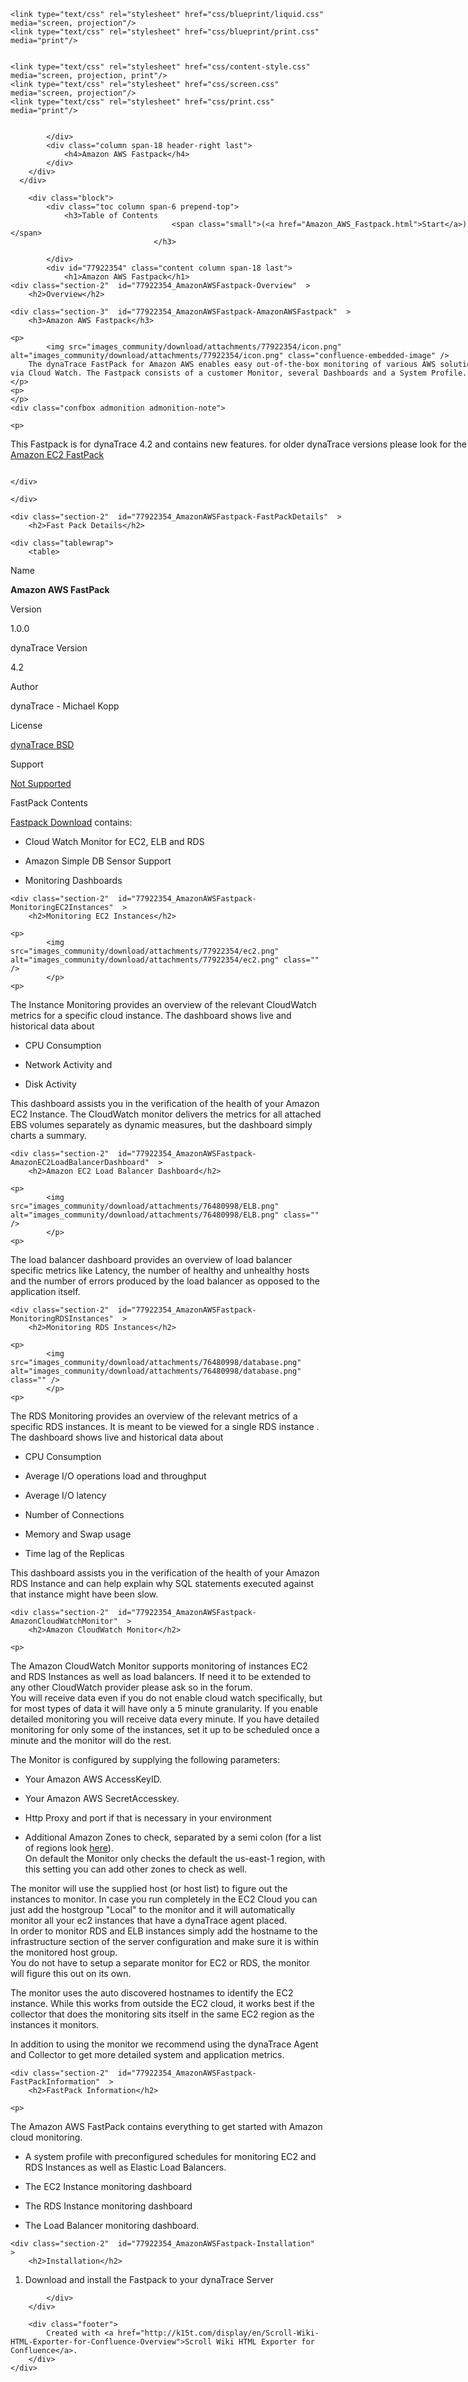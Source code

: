 <?xml version="1.0" encoding="UTF-8" ?>
<!DOCTYPE html PUBLIC "-//W3C//DTD XHTML 1.0 Transitional//EN"
        "http://www.w3.org/TR/xhtml1/DTD/xhtml1-transitional.dtd">
<html xmlns="http://www.w3.org/1999/xhtml">
<head>
    <title>Amazon AWS Fastpack</title>

    <link type="text/css" rel="stylesheet" href="css/blueprint/liquid.css" media="screen, projection"/>
    <link type="text/css" rel="stylesheet" href="css/blueprint/print.css" media="print"/>


    <link type="text/css" rel="stylesheet" href="css/content-style.css" media="screen, projection, print"/>
    <link type="text/css" rel="stylesheet" href="css/screen.css" media="screen, projection"/>
    <link type="text/css" rel="stylesheet" href="css/print.css" media="print"/>
</head>
<body>
    <div class="container" style="min-width: 760px;">
        <div class="header block">
            <div class="header-left column span-6">
                
            </div>
            <div class="column span-18 header-right last">
                <h4>Amazon AWS Fastpack</h4>
            </div>
        </div>
      </div>

        <div class="block">
            <div class="toc column span-6 prepend-top">
                <h3>Table of Contents
                                        <span class="small">(<a href="Amazon_AWS_Fastpack.html">Start</a>)</span>
                                    </h3>
                
<ul class="toc">
</ul>

            </div>
            <div id="77922354" class="content column span-18 last">
                <h1>Amazon AWS Fastpack</h1>
    <div class="section-2"  id="77922354_AmazonAWSFastpack-Overview"  >
        <h2>Overview</h2>
    
    <div class="section-3"  id="77922354_AmazonAWSFastpack-AmazonAWSFastpack"  >
        <h3>Amazon AWS Fastpack</h3>
    
    <p>
            <img src="images_community/download/attachments/77922354/icon.png" alt="images_community/download/attachments/77922354/icon.png" class="confluence-embedded-image" />
        The dynaTrace FastPack for Amazon AWS enables easy out-of-the-box monitoring of various AWS solutions via Cloud Watch. The Fastpack consists of a customer Monitor, several Dashboards and a System Profile.    </p>
    <p>
    </p>
    <div class="confbox admonition admonition-note">
        
    <p>
This Fastpack is for dynaTrace 4.2 and contains new features. for older dynaTrace versions please look for the <a href="https://community/display/DL/Amazon+EC2+FastPack">Amazon EC2 FastPack</a>    </p>
    </div>
    
    </div>
    
    </div>
    
    <div class="section-2"  id="77922354_AmazonAWSFastpack-FastPackDetails"  >
        <h2>Fast Pack Details</h2>
    
    <div class="tablewrap">
        <table>
<thead class=" "></thead><tfoot class=" "></tfoot><tbody class=" ">    <tr>
            <td rowspan="1" colspan="1">
        <p>
Name    </p>
            </td>
                <td rowspan="1" colspan="1">
        <p>
<strong class=" ">Amazon AWS FastPack</strong>    </p>
            </td>
        </tr>
    <tr>
            <td rowspan="1" colspan="1">
        <p>
Version    </p>
            </td>
                <td rowspan="1" colspan="1">
        <p>
1.0.0    </p>
            </td>
        </tr>
    <tr>
            <td rowspan="1" colspan="1">
        <p>
dynaTrace Version    </p>
            </td>
                <td rowspan="1" colspan="1">
        <p>
4.2    </p>
            </td>
        </tr>
    <tr>
            <td rowspan="1" colspan="1">
        <p>
Author    </p>
            </td>
                <td rowspan="1" colspan="1">
        <p>
dynaTrace - Michael Kopp    </p>
            </td>
        </tr>
    <tr>
            <td rowspan="1" colspan="1">
        <p>
License    </p>
            </td>
                <td rowspan="1" colspan="1">
        <p>
<a href="attachments_5275722_2_dynaTraceBSD.txt">dynaTrace BSD</a>    </p>
            </td>
        </tr>
    <tr>
            <td rowspan="1" colspan="1">
        <p>
Support    </p>
            </td>
                <td rowspan="1" colspan="1">
        <p>
<a href="https://community/display/DL/Support+Levels#SupportLevels-Community">Not Supported </a>    </p>
            </td>
        </tr>
    <tr>
            <td rowspan="1" colspan="1">
        <p>
FastPack Contents    </p>
            </td>
                <td rowspan="1" colspan="1">
        <p>
<a href="attachments_89096418_1_dynaTrace_AWSFastpack.dtp">Fastpack Download</a> contains:    </p>
<ul class=" "><li class=" ">    <p>
Cloud Watch Monitor for EC2, ELB and RDS    </p>
</li><li class=" ">    <p>
Amazon Simple DB Sensor Support    </p>
</li><li class=" ">    <p>
Monitoring Dashboards    </p>
</li></ul>            </td>
        </tr>
</tbody>        </table>
            </div>
    </div>
    
    <div class="section-2"  id="77922354_AmazonAWSFastpack-MonitoringEC2Instances"  >
        <h2>Monitoring EC2 Instances</h2>
    
    <p>
            <img src="images_community/download/attachments/77922354/ec2.png" alt="images_community/download/attachments/77922354/ec2.png" class="" />
            </p>
    <p>
The Instance Monitoring provides an overview of the relevant CloudWatch metrics for a specific cloud instance. The dashboard shows live and historical data about    </p>
<ul class=" "><li class=" ">    <p>
CPU Consumption    </p>
</li><li class=" ">    <p>
Network Activity and    </p>
</li><li class=" ">    <p>
Disk Activity    </p>
</li></ul>    <p>
This dashboard assists you in the verification of the health of your Amazon EC2 Instance. The CloudWatch monitor delivers the metrics for all attached EBS volumes separately as dynamic measures, but the dashboard simply charts a summary.    </p>
    </div>
    
    <div class="section-2"  id="77922354_AmazonAWSFastpack-AmazonEC2LoadBalancerDashboard"  >
        <h2>Amazon EC2 Load Balancer Dashboard</h2>
    
    <p>
            <img src="images_community/download/attachments/76480998/ELB.png" alt="images_community/download/attachments/76480998/ELB.png" class="" />
            </p>
    <p>
The load balancer dashboard provides an overview of load balancer specific metrics like Latency, the number of healthy and unhealthy hosts and the number of errors produced by the load balancer as opposed to the application itself.    </p>
    </div>
    
    <div class="section-2"  id="77922354_AmazonAWSFastpack-MonitoringRDSInstances"  >
        <h2>Monitoring RDS Instances</h2>
    
    <p>
            <img src="images_community/download/attachments/76480998/database.png" alt="images_community/download/attachments/76480998/database.png" class="" />
            </p>
    <p>
The RDS Monitoring provides an overview of the relevant metrics of a specific RDS instances. It is meant to be viewed for a single RDS instance . The dashboard shows live and historical data about    </p>
<ul class=" "><li class=" ">    <p>
CPU Consumption    </p>
</li><li class=" ">    <p>
Average I/O operations load and throughput    </p>
</li><li class=" ">    <p>
Average I/O latency    </p>
</li><li class=" ">    <p>
Number of Connections    </p>
</li><li class=" ">    <p>
Memory and Swap usage    </p>
</li><li class=" ">    <p>
Time lag of the Replicas    </p>
</li></ul>    <p>
This dashboard assists you in the verification of the health of your Amazon RDS Instance and can help explain why SQL statements executed against that instance might have been slow.    </p>
    </div>
    
    <div class="section-2"  id="77922354_AmazonAWSFastpack-AmazonCloudWatchMonitor"  >
        <h2>Amazon CloudWatch Monitor</h2>
    
    <p>
The Amazon CloudWatch Monitor supports monitoring of instances EC2 and RDS Instances as well as load balancers. If need it to be extended to any other CloudWatch provider please ask so in the forum.<br/>You will receive data even if you do not enable cloud watch specifically, but for most types of data it will have only a 5 minute granularity. If you enable detailed monitoring you will receive data every minute. If you have detailed monitoring for only some of the instances, set it up to be scheduled once a minute and the monitor will do the rest.    </p>
    <p>
The Monitor is configured by supplying the following parameters:    </p>
<ul class=" "><li class=" ">    <p>
Your Amazon AWS AccessKeyID.    </p>
</li><li class=" ">    <p>
Your Amazon AWS SecretAccesskey.    </p>
</li><li class=" ">    <p>
Http Proxy and port if that is necessary in your environment    </p>
</li><li class=" ">    <p>
Additional Amazon Zones to check, separated by a semi colon (for a list of regions look <a href="http://docs.amazonwebservices.com/general/latest/gr/rande.html">here</a>).<br/>On default the Monitor only checks the default the us-east-1 region, with this setting you can add other zones to check as well.    </p>
</li></ul>    <p>
The monitor will use the supplied host (or host list) to figure out the instances to monitor. In case you run completely in the EC2 Cloud you can just add the hostgroup &quot;Local&quot; to the monitor and it will automatically monitor all your ec2 instances that have a dynaTrace agent placed.<br/>In order to monitor RDS and ELB instances simply add the hostname to the infrastructure section of the server configuration and make sure it is within the monitored host group.<br/>You do not have to setup a separate monitor for EC2 or RDS, the monitor will figure this out on its own.    </p>
    <p>
The monitor uses the auto discovered hostnames to identify the EC2 instance. While this works from outside the EC2 cloud, it works best if the collector that does the monitoring sits itself in the same EC2 region as the instances it monitors.    </p>
    <p>
In addition to using the monitor we recommend using the dynaTrace Agent and Collector to get more detailed system and application metrics.    </p>
    </div>
    
    <div class="section-2"  id="77922354_AmazonAWSFastpack-FastPackInformation"  >
        <h2>FastPack Information</h2>
    
    <p>
The Amazon AWS FastPack contains everything to get started with Amazon cloud monitoring.    </p>
<ul class=" "><li class=" ">    <p>
A system profile with preconfigured schedules for monitoring EC2 and RDS Instances as well as Elastic Load Balancers.    </p>
</li><li class=" ">    <p>
The EC2 Instance monitoring dashboard    </p>
</li><li class=" ">    <p>
The RDS Instance monitoring dashboard    </p>
</li><li class=" ">    <p>
The Load Balancer monitoring dashboard.    </p>
</li></ul>    </div>
    
    <div class="section-2"  id="77922354_AmazonAWSFastpack-Installation"  >
        <h2>Installation</h2>
    
<ol class=" "><li class=" ">    <p>
Download and install the Fastpack to your dynaTrace Server    </p>
</li></ol>    </div>
    
            </div>
        </div>

        <div class="footer">
            Created with <a href="http://k15t.com/display/en/Scroll-Wiki-HTML-Exporter-for-Confluence-Overview">Scroll Wiki HTML Exporter for Confluence</a>.
        </div>
    </div>
</body>
</html>
